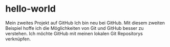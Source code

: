 # hello-world
Mein zweites Projekt auf GitHub
Ich bin neu bei GitHub. Mit diesem zweiten Beispiel hoffe ich die Möglichkeiten von Git und GitHub besser zu verstehen.
Ich möchte GitHub mit meinen lokalen Git Repositorys verknüpfen.
